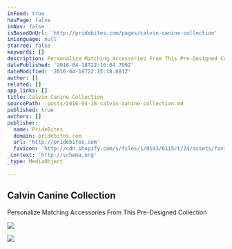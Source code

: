 ```yaml
---
inFeed: true
hasPage: false
inNav: false
isBasedOnUrl: 'http://pridebites.com/pages/calvin-canine-collection'
inLanguage: null
starred: false
keywords: []
description: Personalize Matching Accessories From This Pre-Designed Collection
datePublished: '2016-04-18T22:16:04.799Z'
dateModified: '2016-04-18T22:15:18.881Z'
author: []
related: []
app_links: []
title: Calvin Canine Collection
sourcePath: _posts/2016-04-18-calvin-canine-collection.md
published: true
authors: []
publisher:
  name: PrideBites
  domain: pridebites.com
  url: 'http://pridebites.com'
  favicon: 'http://cdn.shopify.com/s/files/1/0193/6115/t/74/assets/favicon.png?16865185513937303977'
_context: 'http://schema.org'
_type: MediaObject

---
```

<article style=""><h1>Calvin Canine Collection</h1><p>Personalize Matching Accessories From This Pre-Designed Collection</p><img src="http://cdn.shopify.com/s/files/1/0193/6115/t/74/assets/logo.png?16865185513937303977" /></article>

![](https://the-grid-user-content.s3-us-west-2.amazonaws.com/3a3b7d37-61c7-42bd-9b06-da796ec3c1be.jpg)